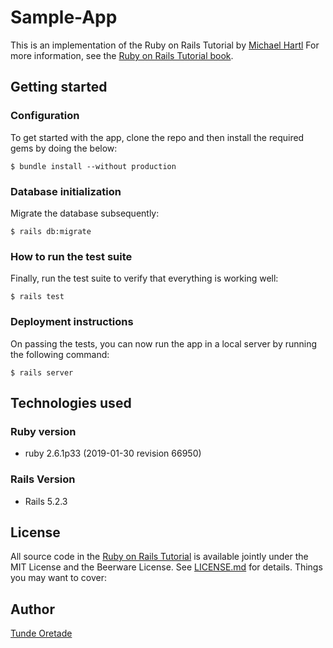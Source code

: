 # Sample-App

This is an implementation of the Ruby on Rails Tutorial by [Michael Hartl](http://www.michaelhartl.com/)
For more information, see the [Ruby on Rails Tutorial book](https://www.railstutorial.org/).



## Getting started



### Configuration
To get started with the app, clone the repo and then install the required gems by doing the below:

`$ bundle install --without production`


### Database initialization
Migrate the database subsequently:

`$ rails db:migrate`


### How to run the test suite
Finally, run the test suite to verify that everything is working well:

`$ rails test`


### Deployment instructions
On passing the tests, you can now run the app in a local server by running the following command:

`$ rails server`




## Technologies used



### Ruby version
* ruby 2.6.1p33 (2019-01-30 revision 66950)

### Rails Version
* Rails 5.2.3





## License

All source code in the [Ruby on Rails Tutorial](https://www.railstutorial.org/book/static_pages) is available jointly under the MIT License and the Beerware License. See [LICENSE.md](https://github.com/tundeiness/sample-app/blob/development/LICENSE.md) for details.
Things you may want to cover:




## Author

[Tunde Oretade](https://www.linkedin.com/in/tunde-oretade/)

